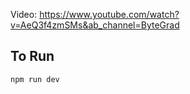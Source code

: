 Video: https://www.youtube.com/watch?v=AeQ3f4zmSMs&ab_channel=ByteGrad

## To Run

```bash
npm run dev
```
